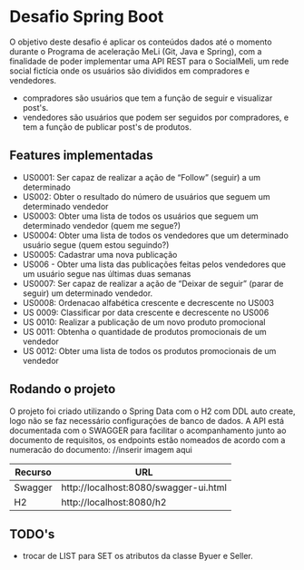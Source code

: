 # Desafio Spring Boot
O objetivo deste desafio é aplicar os conteúdos dados até o momento durante o Programa de aceleração MeLi (Git, Java e Spring), com a finalidade de poder implementar uma API REST para o SocialMeli, um rede social fictícia onde os usuários são divididos em compradores e vendedores.

- compradores são usuários que tem a função de seguir e visualizar post's.
- vendedores são usuários que podem ser seguidos por compradores, e tem a função de publicar post's de produtos.


## Features implementadas

- US0001: Ser capaz de realizar a ação de “Follow” (seguir) a um determinado
- US002: Obter o resultado do número de usuários que seguem um determinado vendedor
- US0003: Obter uma lista de todos os usuários que seguem um determinado vendedor (quem me segue?)
- US0004: Obter uma lista de todos os vendedores que um determinado usuário segue (quem estou seguindo?)
- US0005: Cadastrar uma nova publicação
- US006 - Obter uma lista das publicações feitas pelos vendedores que um usuário segue nas últimas duas semanas
- US0007: Ser capaz de realizar a ação de “Deixar de seguir” (parar de seguir) um determinado vendedor.
- US0008: Ordenacao alfabética crescente e decrescente no US003
- US 0009: Classificar por data crescente e decrescente no US006
- US 0010: Realizar a publicação de um novo produto promocional
- US 0011: Obtenha o quantidade de produtos promocionais de um vendedor
- US 0012: Obter uma lista de todos os produtos promocionais de um vendedor





## Rodando o projeto

O projeto foi criado utilizando o Spring Data com o H2 com DDL auto create, logo não se faz necessário configurações de banco de dados.
A API está documentada com o SWAGGER para facilitar o acompanhamento junto ao documento de requisitos, os endpoints estão nomeados de acordo com a numeracão do documento: //inserir imagem aqui

| Recurso | URL |
| ------ | ------ |
| Swagger | http://localhost:8080/swagger-ui.html |
| H2 | http://localhost:8080/h2 |


## TODO's
- trocar de LIST para SET os atributos da classe Byuer e Seller.

